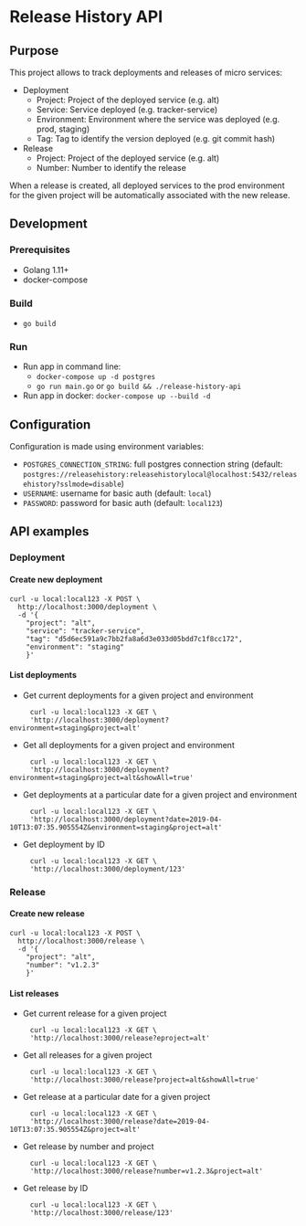 # Release History API

## Purpose

This project allows to track deployments and releases of micro services:

- Deployment
    - Project: Project of the deployed service (e.g. alt)
    - Service: Service deployed (e.g. tracker-service)
    - Environment: Environment where the service was deployed (e.g. prod, staging)
    - Tag: Tag to identify the version deployed (e.g. git commit hash)
- Release
    - Project: Project of the deployed service (e.g. alt)
    - Number: Number to identify the release
    
When a release is created, all deployed services to the prod environment for the given project will be automatically associated with the new release.

## Development

### Prerequisites

- Golang 1.11+
- docker-compose

### Build

- `go build`

### Run

- Run app in command line:
    - `docker-compose up -d postgres`
    - `go run main.go` or `go build && ./release-history-api`
- Run app in docker: `docker-compose up --build -d`

## Configuration

Configuration is made using environment variables:
- `POSTGRES_CONNECTION_STRING`: full postgres connection string (default: `postgres://releasehistory:releasehistorylocal@localhost:5432/releasehistory?sslmode=disable`)
- `USERNAME`: username for basic auth (default: `local`)
- `PASSWORD`: password for basic auth (default: `local123`)

## API examples

### Deployment

#### Create new deployment

```
curl -u local:local123 -X POST \
  http://localhost:3000/deployment \
  -d '{
	"project": "alt",
	"service": "tracker-service",
	"tag": "d5d6ec591a9c7bb2fa8a6d3e033d05bdd7c1f8cc172",
	"environment": "staging"
    }'
```

#### List deployments

- Get current deployments for a given project and environment

```
     curl -u local:local123 -X GET \
     'http://localhost:3000/deployment?environment=staging&project=alt'
```

- Get all deployments for a given project and environment

```
     curl -u local:local123 -X GET \
     'http://localhost:3000/deployment?environment=staging&project=alt&showAll=true'
```

- Get deployments at a particular date for a given project and environment

```
     curl -u local:local123 -X GET \
     'http://localhost:3000/deployment?date=2019-04-10T13:07:35.905554Z&environment=staging&project=alt'
```

- Get deployment by ID

```
     curl -u local:local123 -X GET \
     'http://localhost:3000/deployment/123'
```

### Release

#### Create new release

```
curl -u local:local123 -X POST \
  http://localhost:3000/release \
  -d '{
	"project": "alt",
	"number": "v1.2.3"
    }'
```

#### List releases

- Get current release for a given project

```
     curl -u local:local123 -X GET \
     'http://localhost:3000/release?eproject=alt'
```

- Get all releases for a given project

```
     curl -u local:local123 -X GET \
     'http://localhost:3000/release?project=alt&showAll=true'
```

- Get release at a particular date for a given project

```
     curl -u local:local123 -X GET \
     'http://localhost:3000/release?date=2019-04-10T13:07:35.905554Z&project=alt'
```

- Get release by number and project

```
     curl -u local:local123 -X GET \
     'http://localhost:3000/release?number=v1.2.3&project=alt'
```

- Get release by ID

```
     curl -u local:local123 -X GET \
     'http://localhost:3000/release/123'
```
